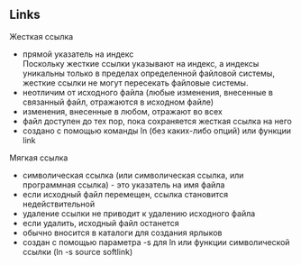 ## Links

Жесткая ссылка

- прямой указатель на индекс  
Поскольку жесткие ссылки указывают на индекс, а индексы уникальны только в пределах определенной файловой системы, жесткие ссылки не могут пересекать файловые системы.
- неотличим от исходного файла (любые изменения, внесенные в связанный файл, отражаются в исходном файле)
- изменения, внесенные в любом, отражают во всех
- файл доступен до тех пор, пока сохраняется жесткая ссылка на него
- создано с помощью команды ln (без каких-либо опций) или функции link

Мягкая ссылка

- символическая ссылка (или символическая ссылка, или программная ссылка) - это указатель на имя файла
- если исходный файл перемещен, ссылка становится недействительной
- удаление ссылки не приводит к удалению исходного файла
- если удалить, исходный файл останется
- обычно вносится в каталоги для создания ярлыков
- создан с помощью параметра -s для ln или функции символической ссылки (ln -s source softlink)
